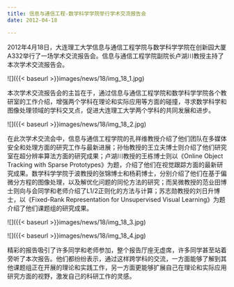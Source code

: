 ```yaml
---
title: 信息与通信工程-数学科学学院举行学术交流报告会
date: 2012-04-18

---
```

2012年4月18日，大连理工大学信息与通信工程学院与数学科学学院在创新园大厦A332举行了一场学术交流报告会。信息与通信工程学院副院长卢湖川教授主持了本次学术交流报告会。

![]({{< baseurl >}}images/news/18/img_18_1.jpg)

本次学术交流报告会的主旨在于，通过信息与通信工程学院和数学科学学院各个教研室的工作介绍，增强两个学科在理论和实际应用等方面的碰撞，寻求数学科学和图像处理领域的学科交叉点，促进大连理工大学两个学科的共同发展和进步。

![]({{< baseurl >}}images/news/18/img_18_2.jpg)

在此次学术交流会中，信息与通信工程学院的孔祥维教授介绍了他们团队在多媒体安全和处理方面的研究工作与最新进展；孙怡教授的王立夫博士则介绍了他们研究室在超分辨率算法方面的研究成果；卢湖川教授的王栋博士则以《Online Object Tracking with Sparse Prototypes》为题，介绍了他们在视觉跟踪方面的最新研究成果。数学科学学院于波教授的张锦博士和杨莉博士，分别介绍了他们在基于偏微分方程的图像处理，以及解优化问题的同伦方法的研究；而吴微教授的范业田博士则向与会同学和老师介绍了L1/2正则化的方法与计算；苏志勋教授的刘日升博士，以《Fixed-Rank Representation for Unsupervised Visual Learning》为题介绍了他们课题组的研究成果。

![]({{< baseurl >}}images/news/18/img_18_3.jpg)

![]({{< baseurl >}}images/news/18/img_18_4.jpg)

精彩的报告吸引了许多同学和老师参加，整个报告厅座无虚席，许多同学甚至站着旁听了本次报告。他们都纷纷表示，通过这样跨学科的交流，一方面能够了解到其他课题组正在开展的理论和实践工作，另一方面更能够扩展自己在理论和实际应用研究方面的视野，激发自己的科研工作的灵感。